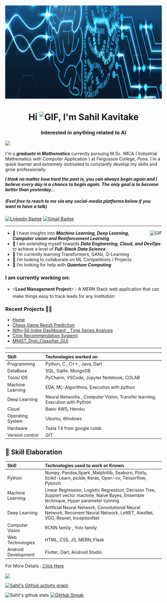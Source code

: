 <img src = "https://github.com/SahilSK202/SahilSK202/blob/main/Images/bg.jpg" height = 300 width = 100%><img>

<h1 align="center">Hi <img height=30 width=30 alt="GIF" src="https://raw.githubusercontent.com/MartinHeinz/MartinHeinz/master/wave.gif" />, I'm Sahil Kavitake</h1>
<h3 align="center">Interested in anything related to AI</h3>

![](https://komarev.com/ghpvc/?username=SahilSK202)


I'm a **_graduate in Mathematics_** currently pursuing M.Sc. IMCA ( Industrial Mathematics with Computer Application ) at Fergusson College, Pune. I'm a quick learner and extremely motivated to constantly develop my skills and grow professionally.

**_I think no matter how hard the past is, you can always begin again and I believe every day is a chance to begin again. The only goal is to become better than yesterday..._**

<h5><i>(Feel free to reach to me via any social-media platforms below if you want to have a talk)</i></h5>

[![Linkedin Badge](https://img.shields.io/badge/-Sahil_Kavitake-blue?style=flat&logo=Linkedin&logoColor=white&link=https://www.linkedin.com/in/sahil-kavitake/)](https://www.linkedin.com/in/sahil-kavitake/)
[![Gmail Badge](https://img.shields.io/badge/-sahilkavitake-c14438?style=flat&logo=Gmail&logoColor=white&link=mailto:sahil.kavitake202@gmail.com)](mailto:sahil.kavitake202@gmail.com)

---

<img align="right" alt="GIF" src="https://media.giphy.com/media/USV0ym3bVWQJJmNu3N/giphy.gif" />
<!-- <img align="right" alt="GIF" src="https://media.giphy.com/media/ITRemFlr5tS39AzQUL/giphy.gif" /> -->

- 🔭 I have insights into **_Machine Learning, Deep Learning, Computer vision and Reinforcement Learning_**
- 💪 I am extending myself towards **_Data Engineering, Cloud, and DevOps_** to achieve a level of **_Full-Stack Data Science_**.
- 🌱 I’m currently learning Transformers, GANs, Q-Learning
- 👯 I’m looking to collaborate on ML Competitions / Projects
- 🤔 I’m looking for help with **_Quantum Computing_**

### I am currently working on:
- ⚡**Lead Management Project**⚡ - A MERN Stack web application that can make things easy to track leads for any Institution

### Recent Projects 🎉🎉

- [Home](https://github.com/SahilSK202/Home)
- [Chess Game Result Prediction](https://github.com/SahilSK202/Chess-Game-Result-Prediction)
- [Nifty-50 Index Dashboard _ Time Series Analysis](https://github.com/SahilSK202/Nifty50-Index-Dashboard)
- [Crop Recommendation System)](https://github.com/SahilSK202/Crop-Recommendation-System)
- [MNIST_Digit_Classifier_GUI](https://github.com/SahilSK202/MNIST_Digit_Classifier_GUI)
---


| Skill                       | Technologies worked on                                                      |
| :-------------------------- | :-------------------------------------------------------------------------- |
| Programming                 | Python, C , C++ , Java, Dart                                                |
| DataBase                    | SQL, Sqlite, MongoDB                                                        |
| Tools/ IDE                  | PyCharm, VSCode, Jupyter Notebook, COLAB                                    |
| Machine Learning            | EDA, ML-Algorithms, Execution with python                                   |
| Deep Learning               | Neural Networks , Computer Vision, Transfer learning, Execution with Python |
| Cloud                       | Basic AWS, Heroku                                                           |
| Operating System            | Ubuntu, Windows                                                             |
| Hardware                    | Tesla T4 from google colab                                                  |
| Version control             | GIT                                                                         |

## :notebook_with_decorative_cover: Skill Elaboration

| Skill                       | Technologies used to work or Known                                                                                                      |
| :-------------------------- | :-------------------------------------------------------------------------------------------------------------------------------------- |
| Python                      | Numpy, Pandas,Spark ,Matplotlib, Seaborn, Plotly, Scikit-Learn, pickle, Keras, Open-cv, Tensorflow, Pytorch                             |
| Machine Learning            | Linear Regression, Logistic Regression, Decision Tree, Support vector machine, Naive Bayes, Ensemble technique, Hyper parameter tunning |
| Deep Learning               | Artificial Neural Network, Convolutional Neural Network, Recurrent Neural Network, LeNET, AlexNet, VGG, Resnet, InceptionNet            |
| Computer Vision             | RCNN family , Yolo family                                                                                                               |
| Web Technologies            | HTML, CSS, JS, MERN, Flask                                                  |
| Android Development         | Flutter, Dart, Android Studio                                               |

For More Details :<a href = "https://sahilsk202.github.io/Portfolio/"> Click Here </a>

<img align="center" src="https://github-readme-stats.vercel.app/api/top-langs/?username=SahilSK202&title_color=ffffff&text_color=c9cacc&icon_color=2bbc8a&bg_color=1d1f21" width="40%"/>

[![Sahil's GitHub activity graph](https://activity-graph.herokuapp.com/graph?username=SahilSK202&theme=react-dark&hide_border=true)](https://github.com/Gladiator07/)

![Sahil's github stats](https://github-readme-stats.vercel.app/api?username=SahilSK202&theme=tokyonight&show_icons=true) [![GitHub Streak](https://github-readme-streak-stats.herokuapp.com?user=SahilSK202&theme=tokyonight)](https://git.io/streak-stats)

<br>
<br>
